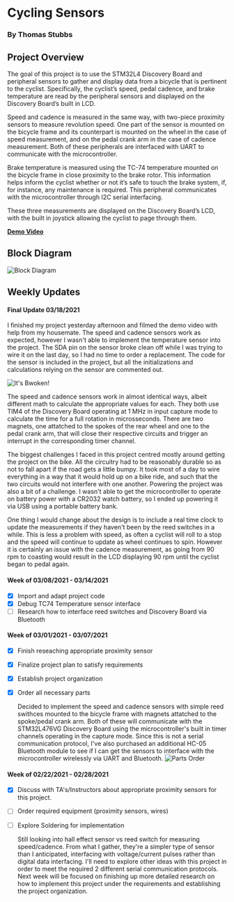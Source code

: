 # Cycling Sensors
### By Thomas Stubbs

## Project Overview
  The goal of this project is to use the STM32L4 Discovery Board and peripheral sensors to gather and display data from a bicycle that is pertinent to the cyclist. Specifically, the cyclist’s speed, pedal cadence, and brake temperature are read by the peripheral sensors and displayed on the Discovery Board’s built in LCD.
  
  Speed and cadence is measured in the same way, with two-piece proximity sensors to measure revolution speed. One part of the sensor is mounted on the bicycle frame and its counterpart is mounted on the wheel in the case of speed measurement, and on the pedal crank arm in the case of cadence measurement. Both of these peripherals are interfaced with UART to communicate with the microcontroller.
  
  Brake temperature is measured using the TC-74 temperature mounted on the bicycle frame in close proximity to the brake rotor. This information helps inform the cyclist whether or not it’s safe to touch the brake system, if, for instance, any maintenance is required. This peripheral communicates with the microcontroller through I2C serial interfacing.
  
  These three measurements are displayed on the Discovery Board’s LCD, with the built in joystick allowing the cyclist to page through them.
  
**[Demo Video](https://youtu.be/slsgJ71hUfQ)**

## Block Diagram
![Block Diagram](/images/CyclingSensorsBlockDiagram.jpeg)

## Weekly Updates

#### Final Update 03/18/2021
  I finished my project yesterday afternoon and filmed the demo video with help from my housemate. The speed and cadence sensors work as expected, however I wasn't able to implement the temperature sensor into the project. The SDA pin on the sensor broke clean off while I was trying to wire it on the last day, so I had no time to order a replacement. The code for the sensor is included in the project, but all the initializations and calculations relying on the sensor are commented out.
  
![It's Bwoken!](/images/gone-too-soon.jpeg)
  
  The speed and cadence sensors work in almost identical ways, albeit different math to calculate the appropriate values for each. They both use TIM4 of the Discovery Board operating at 1 MHz in input capture mode to calculate the time for a full rotation in microsseconds. There are two magnets, one attatched to the spokes of the rear wheel and one to the pedal crank arm, that will close their respective circuits and trigger an interrupt in the corresponding timer channel.
  
  The biggest challenges I faced in this project centred mostly around getting the project on the bike. All the circuitry had to be reasonably durable so as not to fall apart if the road gets a little bumpy. It took most of a day to wire everything in a way that it would hold up on a bike ride, and such that the two circuits would not interfere with one another. Powering the project was also a bit of a challenge. I wasn't able to get the microcontroller to operate on battery power with a CR2032 watch battery, so I ended up powering it via USB using a portable battery bank.
  
  One thing I would change about the design is to include a real time clock to update the measurements if they haven't been by the reed switches in a while. This is less a problem with speed, as often a cyclist will roll to a stop and the speed will continue to update as wheel continues to spin. However it is certainly an issue with the cadence measurement, as going from 90 rpm to coasting would result in the LCD displaying 90 rpm until the cyclist began to pedal again. 

#### Week of 03/08/2021 - 03/14/2021

- [x] Import and adapt project code
- [x] Debug TC74 Temperature sensor interface
- [ ] Research how to interface reed switches and Discovery Board via Bluetooth

#### Week of 03/01/2021 - 03/07/2021

- [x] Finish reseaching appropriate proximity sensor
- [x] Finalize project plan to satisfy requirements
- [x] Establish project organization
- [x] Order all necessary parts

  Decided to implement the speed and cadence sensors with simple reed swithces mounted to the bicycle frame with magnets attatched to the spoke/pedal crank arm. Both of these will communicate with the STM32L476VG Discovery Board using the microcontroller's built in timer channels operating in the capture mode. Since this is not a serial communication protocol, I've also purchased an additional HC-05 Bluetooth module to see if I can get the sensors to interface with the microcontroller wirelessly via UART and Bluetooth.
![Parts Order](/images/parts-order.png)

#### Week of 02/22/2021 - 02/28/2021

- [x] Discuss with TA's/Instructors about appropriate proximity sensors for this project.
- [ ] Order required equipment (proximity sensors, wires)
- [ ] Explore Soldering for implementation

  Still looking into hall effect sensor vs reed switch for measuring speed/cadence. From what I gather, they're a simpler type of sensor than I anticipated, interfacing with voltage/current pulses rather than digital data interfacing. I'll need to explore other ideas with this project in order to meet the required 2 different serial communication protocols. Next week will be focused on finishing up more detailed research on how to implement this project under the requirements and establishing the project organization.
